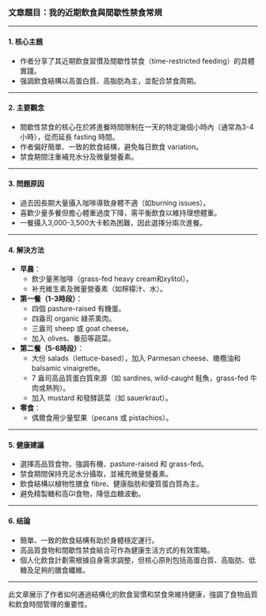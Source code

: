 ### 文章題目：我的近期飲食與間歇性禁食常規

---

#### 1. 核心主題
- 作者分享了其近期飲食習慣及間歇性禁食（time-restricted feeding）的具體實踐。
- 强調飲食結構以高蛋白質、高脂肪為主，並配合禁食周期。

---

#### 2. 主要觀念
- 間歇性禁食的核心在於將進餐時間限制在一天的特定幾個小時內（通常為3-4小時），從而延長 fasting 時間。
- 作者偏好簡單、一致的飲食結構，避免每日飲食 variation。
- 禁食期間注重補充水分及微量營養素。

---

#### 3. 問題原因
- 過去因長期大量攝入咖啡導致身體不適（如burning issues）。
- 喜歡少量多餐但擔心體重過度下降，需平衡飲食以維持理想體重。
- 一餐攝入3,000-3,500大卡較為困難，因此選擇分兩次進餐。

---

#### 4. 解決方法
- **早晨**：
  - 飲少量黑咖啡（grass-fed heavy cream和xylitol）。
  - 补充維生素及微量營養素（如檸檬汁、水）。
- **第一餐（1-3時段）**：
  - 四個 pasture-raised 有機蛋。
  - 四盎司 organic 綠茶熏肉。
  - 三盎司 sheep 或 goat cheese。
  - 加入 olives、番茄等蔬菜。
- **第二餐（5-6時段）**：
  - 大份 salads（lettuce-based），加入 Parmesan cheese、橄欖油和 balsamic vinaigrette。
  - 7 盎司高品質蛋白質來源（如 sardines, wild-caught 鮭魚，grass-fed 牛肉或熱狗）。
  - 加入 mustard 和發酵蔬菜（如 sauerkraut）。
- **零食**：
  - 偶爾食用少量堅果（pecans 或 pistachios）。

---

#### 5. 健康建議
- 選擇高品質食物，強調有機、pasture-raised 和 grass-fed。
- 禁食期間保持充足水分攝取，並補充微量營養素。
- 飲食結構以植物性膳食 fibre、健康脂肪和優質蛋白質為主。
- 避免精製糖和高GI食物，降低血糖波動。

---

#### 6. 结論
- 簡單、一致的飲食結構有助於身體穩定運行。
- 高品質食物和間歇性禁食結合可作為健康生活方式的有效策略。
- 個人化飲食計劃需根據自身需求調整，但核心原則包括高蛋白質、高脂肪、低糖及足夠的膳食纖維。

--- 

此文章展示了作者如何通過結構化的飲食習慣和禁食來維持健康，強調了食物品質和飲食時間管理的重要性。